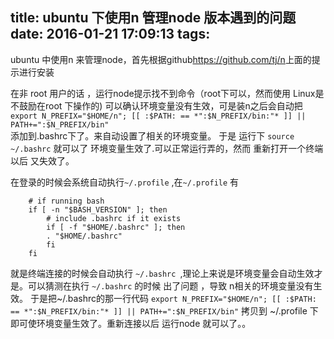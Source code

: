 title: ubuntu 下使用n 管理node 版本遇到的问题
date: 2016-01-21 17:09:13
tags:
---

ubuntu 中使用n 来管理node，首先根据github<https://github.com/tj/n>上面的提示进行安装 

在非 root 用户的话 ，运行node提示找不到命令（root下可以，然而使用 Linux是不鼓励在root 下操作的) 
可以确认环境变量没有生效，可是装n之后会自动把
`export N_PREFIX="$HOME/n"; [[ :$PATH: == *":$N_PREFIX/bin:"* ]] || PATH+=":$N_PREFIX/bin"`  
添加到.bashrc下了。来自动设置了相关的环境变量。
于是 运行下 `source ~/.bashrc` 就可以了 环境变量生效了.可以正常运行弄的，然而 重新打开一个终端以后 又失效了。

在登录的时候会系统自动执行`~/.profile` ,在`~/.profile` 有

        # if running bash
        if [ -n "$BASH_VERSION" ]; then
            # include .bashrc if it exists
            if [ -f "$HOME/.bashrc" ]; then
            . "$HOME/.bashrc"
            fi
        fi

就是终端连接的时候会自动执行  `~/.bashrc `,理论上来说是环境变量会自动生效才是。可以猜测在执行 `~/.bashrc` 的时候 出了问题 ，导致 n相关的环境变量没有生效。
于是把~/.bashrc的那一行代码 `export N_PREFIX="$HOME/n"; [[ :$PATH: == *":$N_PREFIX/bin:"* ]] || PATH+=":$N_PREFIX/bin"`
拷贝到 ~/.profile 下即可使环境变量生效了。重新连接以后 运行node 就可以了。。
